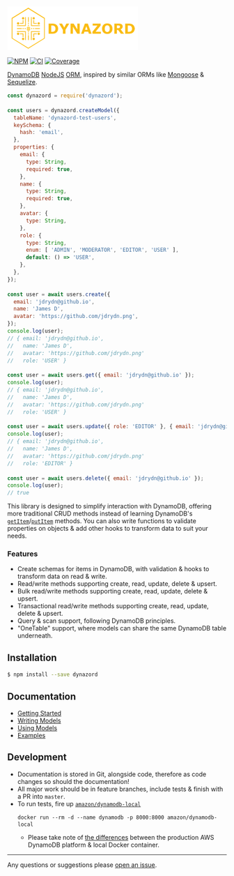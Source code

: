 ![Dynazord logo](./docs/logo.png)

[![NPM](https://badge.fury.io/js/dynazord.svg)](https://npm.im/dynazord)
[![CI](https://github.com/someimportantcompany/dynazord/workflows/Test/badge.svg?branch=master)](https://github.com/someimportantcompany/dynazord/actions?query=branch%3Amaster)
[![Coverage](https://coveralls.io/repos/github/someimportantcompany/dynazord/badge.svg)](https://coveralls.io/github/someimportantcompany/dynazord)

[DynamoDB](https://aws.amazon.com/dynamodb) [NodeJS](https://nodejs.org) [ORM](https://en.wikipedia.org/wiki/Object–relational_mapping), inspired by similar ORMs like [Mongoose](https://mongoosejs.com) & [Sequelize](https://sequelize.org).

```js
const dynazord = require('dynazord');

const users = dynazord.createModel({
  tableName: 'dynazord-test-users',
  keySchema: {
    hash: 'email',
  },
  properties: {
    email: {
      type: String,
      required: true,
    },
    name: {
      type: String,
      required: true,
    },
    avatar: {
      type: String,
    },
    role: {
      type: String,
      enum: [ 'ADMIN', 'MODERATOR', 'EDITOR', 'USER' ],
      default: () => 'USER',
    },
  },
});

const user = await users.create({
  email: 'jdrydn@github.io',
  name: 'James D',
  avatar: 'https://github.com/jdrydn.png',
});
console.log(user);
// { email: 'jdrydn@github.io',
//   name: 'James D',
//   avatar: 'https://github.com/jdrydn.png'
//   role: 'USER' }

const user = await users.get({ email: 'jdrydn@github.io' });
console.log(user);
// { email: 'jdrydn@github.io',
//   name: 'James D',
//   avatar: 'https://github.com/jdrydn.png'
//   role: 'USER' }

const user = await users.update({ role: 'EDITOR' }, { email: 'jdrydn@github.io' });
console.log(user);
// { email: 'jdrydn@github.io',
//   name: 'James D',
//   avatar: 'https://github.com/jdrydn.png'
//   role: 'EDITOR' }

const user = await users.delete({ email: 'jdrydn@github.io' });
console.log(user);
// true
```

This library is designed to simplify interaction with DynamoDB, offering more traditional CRUD methods instead of learning DynamoDB's [`getItem`](https://docs.aws.amazon.com/AWSJavaScriptSDK/latest/AWS/DynamoDB.html#getItem-property)/[`putItem`](https://docs.aws.amazon.com/AWSJavaScriptSDK/latest/AWS/DynamoDB.html#putItem-property) methods. You can also write functions to validate properties on objects & add other hooks to transform data to suit your needs.

### Features

- Create schemas for items in DynamoDB, with validation & hooks to transform data on read & write.
- Read/write methods supporting create, read, update, delete & upsert.
- Bulk read/write methods supporting create, read, update, delete & upsert.
- Transactional read/write methods supporting create, read, update, delete & upsert.
- Query & scan support, following DynamoDB principles.
- "OneTable" support, where models can share the same DynamoDB table underneath.

## Installation

```bash
$ npm install --save dynazord
```

## Documentation

- [Getting Started](./docs/1-Getting-Started.md)
- [Writing Models](./docs/2-Writing-Models.md)
- [Using Models](./docs/3-Using-Models.md)
- [Examples](./examples/)

## Development

- Documentation is stored in Git, alongside code, therefore as code changes so should the documentation!
- All major work should be in feature branches, include tests & finish with a PR into `master`.
- To run tests, fire up [`amazon/dynamodb-local`](https://hub.docker.com/r/amazon/dynamodb-local)
  ```
  docker run --rm -d --name dynamodb -p 8000:8000 amazon/dynamodb-local
  ```
  - Please take note of [the differences](https://docs.aws.amazon.com/amazondynamodb/latest/developerguide/DynamoDBLocal.UsageNotes.html#DynamoDBLocal.Differences) between the production AWS DynamoDB platform & local Docker container.

---

Any questions or suggestions please [open an issue](https://github.com/someimportantcompany/dynazord/issues).
